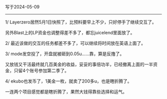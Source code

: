 写于2024-05-09

-----

1/  Layerzero居然5月1日快照了，比预料要早上不少，只好停手了继续交互了。

另外Blast上的LP资金也调整得差不多了，都忘juicelend里面放了。

2/ 最近该做的交互的任务都差不多了，可以继续将时间放在英语上面了。

3/ mode发空投了，开盘就被砸到0.05u……靠，算是反撸了。

又放钱又干活最终就几百美金的收益，妥妥的事倍功半，已经撤离上面的一半资金，只留4个账号参加第二季了。

4/ ekubo也发币了，1美金一枚，就卖了200多u，也是瞎折腾了。

一连两个项目感觉都是瞎折腾了，果然大钱得靠些选择和运气。
